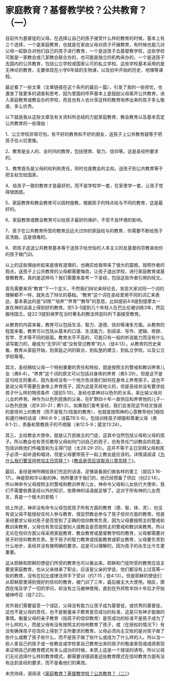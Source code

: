 # 家庭教育？基督教学校？公共教育？（一）



<p>目前作为基督徒的父母，在选择让自己的孩子接受什么样的教育的时候，基本上有三个选择，一个是家庭教育，也就是在家由父母对孩子开展教育，有时候也是几对父母一起联合对他们自己的孩子进行教育，一个是送孩子去基督教学校，这些学校可能是一家教会或几家教会联合办的，也可能是独立的机构来办的，一个是送孩子去国内的公共教育，包括公立学校或国家认可的私立学校。这些学校基本采用的是无神论的教育，主要体现在小学6年级的生物课，以及初中开始的历史、地理等课程。</p>

<p>最近看了一些文章（文章链接在这个系列的最后一篇），引发了我的一些担忧，也激发了我更多的调查和思考，因为里面的呼声基本上是鼓励父母离开公共教育，进入家庭教育或教会办的学校，而且也有人也分享这样的教育培养出来的孩子多么敬虔，多么优秀。</p>

<p>以下就是我从这些文章及有关资料所总结的力挺家庭教育、教会教育以及基本否定公共教育的一些理由：</p>

<p>1、公立学校非常可怕，有不好的教育和不好的朋友，送孩子上公共教育就等于把孩子往火坑里推。</p>

<p>2、教育是全人的、全时间的教育，包括德育、智力、信仰等。这是圣经所要求的。</p>

<p>3、教育首先是父母的权利和责任，同时也是教会的主权。送孩子到公共教育等于把主权交给国家。</p>

<p>4、给孩子一致的教育才是最好的，而不是学校学一套，在家里学一套，让孩子觉得很困惑。</p>

<p>5、家庭教育和教会教育可以因材施教，根据孩子的特点给与不同的教育，这是最好的。</p>

<p>6、家庭教育或教会教育可以给孩子最好的保护，不受不良环境的影响。</p>

<p>7、孩子在公共教育所受的教育远远大过你的家庭给与的教育，你需要不断给孩子反洗脑，这是很难的。</p>

<p>8、把孩子送送公共教育基本等于送孩子给世俗的人本主义的反基督的宗教来给你的孩子做门训。</p>

<p>以上的这些理由听起来是很有道理的，也确实给我带来了很大的震撼。按照作者的观点，送孩子上公共教育的父母都需要悔改，让孩子退出学校，进行家庭教育或基督教教育。真的是这样吗？我们需要来查考一下圣经，包括这些作者引用的经文。</p>

<p>首先需要来将“教育”下一个定义，不然我们辩论来辩论去，发现大家对同一个词的理解都不一样，就失去了辩论的基础。“教育”这个词在圣经里用不同的词汇来表达，基本表达的是“训练”“培养”“养育”“教导”的意思。比如提前4:6提到提摩太一直在神的话语上得到好的教育。但1:3-5提到几个年轻人在巴比伦被训练3年，然后服侍国王。徒22:3提到保罗在当时著名的教法师迦玛列下面接受教育。</p>

<p>从教育的内容来看，教育可以包括生活、智力、道德、信仰等诸多方面。从教育的程度来看，教育可以包括从基本的口语、生活能力，到阅读、写作、逻辑、修辞、哲学、艺术等不同的层面。教育水平不高的，可能只有一般的听说能力而没有什么读写能力的，被成为“无学问”或“没有受过教育”的人（徒4:13）。从教育的历史来看，教育从家庭开始，到家庭之间的联合，到私塾的建立，到私立学校，以及公立学校等等。</p>

<p>其次，圣经赐给父母一个特别重要的责任和特权，就是按照主的警戒和教训养育儿女（弗6:4）。“养育”这个词的原文可以包括对身体的养育（弗5:29）。但是这不是这句经文的重点，因为圣经没有一个地方告诉我们如何在身体上养育孩子。这也不是说父母不需要在身体上养育孩子，因为这是天经地义的，但是圣经并没有要求给孩子什么样的物资条件（提前5:10）。圣经也拿神对以色列的关系，来比喻父母对儿女的养育。神作为以色列民族的父亲，在旷野四十年一直供应和养育他的儿子--以色列民族（尼9:20-21；赛1:2）。如果我们查考圣经，我们会发现这节经文强调的是信仰上的教育（而不是智力/技能的教育），也就是按照神的心意教导他们相信和遵行神的话语（申6:6-9；诗篇78:5-8）。包括训练孩子顺服和尊重父母（弗6:1-2），责备和管教孩子的不顺服（来12:5-9；箴言13:24）。</p>

<p>其三，主给教会大使命，就是让万民做主的门徒，这其中当然包括父母和父母的孩子。所以教会也有责任教导父母如何门训自己的孩子，也有责任门训教会的孩童，包括训练他们传福音和为主得门徒（太28:29-20）。这并不等于主日崇拜父母和孩子必须一起听道和唱诗，但是父母要带孩子一起上教会是应该的。详情请阅读《<a href="/node/27294">为什么我们要坚持参加主日崇拜？</a>》《<a href="/node/12806">教会是否应该取消儿童崇拜？</a>》。</p>

<p>最后，圣经是神所赐给我们充足的话语，足够装备我们做各样的善工（提后3:16-17）。神是耶和华以勒的神，他所要求于我们的，他已经预备了供应（创22:14）。所以神命令父母按照主的警戒和教训养育儿女，神命令父母和儿女执行大使命，我们不需要依靠圣经以外的知识，依靠神的话语就足够了。这对于所有神的儿女而言，真是一个极大的安稳！</p>

<p>综上所述，神并没有命令父母包揽孩子所有方面的教育（德、智、体、灵），也没有说父母不能授权任何人参与教育，很显然教会参与了孩子信仰方面的教育。但是圣经要求父母对孩子是否受到了正确的信仰教育负责，因为父母要按照主的警戒和教训来教育，父母也有责任监督别人或教会是否按照主的警戒和教训来教育。所以无论在信仰方面父母采用家庭教育、教会教育或基督教学校的教育，父母都需要对孩子的信仰教育负责。至于孩子的智力教育或技能教育或职业教育，父母要负责到什么地步，圣经并没有做明确的要求。这是可以理解的，因为孩子的永生比今生更重要。</p>

<p>这从耶稣和耶稣的使徒们所受的教育也可以看出来。耶稣和门徒所受的教育应该主要是家庭教育，也从父亲继承了职业，应该是父亲的学徒，他们都没有上过高等一些的教育，没有在拉比或律法师手下受训（约7:15；徒4:13）。但是耶稣的使徒们从耶稣那里得到很好的信仰的教育，被门训了三年，最后被主大大使用。相反，摩西在埃及学了一切的学问，却没有立马被神使用，直到在外邦牧羊四十年后才开始被神呼召（徒7:22）。</p>

<p>另外我们需要留意一个误区，父母没有能力让孩子成为基督徒，或优秀的基督徒，这也不是父母的责任，也不是衡量亲子教育是否成功的标准，这是只有神才能做的事情。衡量父母的亲子教育（指孩子的信仰教育）是否成功的标准不是孩子成为了什么样的人，而是父母有没有按照主的吩咐教育了孩子，或（在授权的情况下）有没有确保孩子在信仰上得到了主所要求的教育。父母必须向主交账的是对孩子做了些什么或教了孩子些什么，而不是孩子做了些什么或成为了什么样的人。所以当一些人拿自己的孩子或一些教会或学校拿自己教育出来的孩子的敬虔表现或成绩表现来证明自己的教育模式有多么成功的时候，本质上这是一个错误的诱导。所以父母们无论选择什么样的教育模式，都需要详细调查这些教育模式在信仰教育方面有没有达到圣经的要求，而不是看他们的果效。</p>

<p>未完待续，请阅读《<a href="/node/27505">家庭教育？基督教学校？公共教育？（二）</a>》</p>